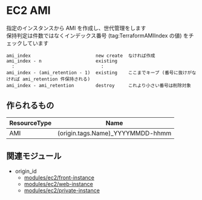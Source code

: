# EC2 AMI

指定のインスタンスから AMI を作成し、世代管理をします  
保持判定は件数ではなくインデックス番号 (tag:TerraformAMIIndex の値) をチェックしています
```
ami_index                        new create  なければ作成
ami_index - n                    existing
  :                                :
ami_index - (ami_retention - 1)  existing    ここまでキープ (番号に抜けがなければ ami_retention 件保持される)
ami_index - ami_retention        destroy     これより小さい番号は削除対象
```


## 作られるもの

| ResourceType    | Name                              |
|----             |----                               |
| AMI             | (origin.tags.Name)_YYYYMMDD-hhmm  |


## 関連モジュール

- origin_id
  - [modules/ec2/front-instance](../../front-instance)
  - [modules/ec2/web-instance](../../web-instance)
  - [modules/ec2/private-instance](../../private-instance)
